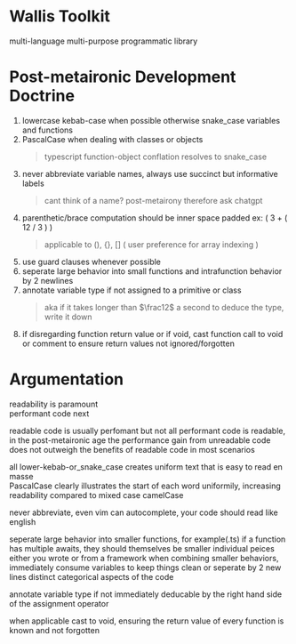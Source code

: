 # Wallis Toolkit
multi-language multi-purpose programmatic library

# Post-metaironic Development Doctrine

1. lowercase kebab-case when possible otherwise snake_case variables and functions
2. PascalCase when dealing with classes or objects
	>typescript function-object conflation resolves to snake_case
3. never abbreviate variable names, always use succinct but informative labels
	>cant think of a name? post-metairony therefore ask chatgpt
4. parenthetic/brace computation should be inner space padded ex: ( 3 + ( 12 / 3 ) )
	>applicable to (), {}, [] ( user preference for array indexing )
4. use guard clauses whenever possible
5. seperate large behavior into small functions and intrafunction behavior by 2 newlines
6. annotate variable type if not assigned to a primitive or class
	> aka if it takes longer than $\frac12$ a second to deduce the type, write it down
7. if disregarding function return value or if void, cast function call to void or comment to ensure return values not ignored/forgotten


# Argumentation
readability is paramount  
performant code next  

readable code is usually perfomant but not all performant code is readable, in the post-metaironic age the performance gain from unreadable code does not outweigh the benefits of readable code in most scenarios  

all lower-kebab-or_snake_case creates uniform text that is easy to read en masse  
PascalCase clearly illustrates the start of each word uniformily, increasing readability compared to mixed case camelCase  

never abbreviate, even vim can autocomplete, your code should read like english  

seperate large behavior into smaller functions, for example(.ts) if a function has multiple awaits, they should themselves be smaller individual peices either you wrote or from a framework
when combining smaller behaviors, immediately consume variables to keep things clean or seperate by 2 new lines distinct categorical aspects of the code

annotate variable type if not immediately deducable by the right hand side of the assignment operator

when applicable cast to void, ensuring the return value of every function is known and not forgotten